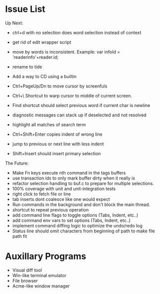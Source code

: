 # Issue List

Up Next:

* ctrl+d with no selection does word selection instead of context
* get rid of edit wrapper script
* move by words is inconsistent. Example:
    var infoId = 'readerinfo'+reader.id;
* rename to tide

* Add a way to CD using a builtin
* Ctrl+PageUp/Dn to move cursor by screenfuls
* Ctrl+\ Shortcut to warp cursor to middle of current screen.
* Find shortcut should select previous word if current char is newline
* diagnostic messages can stack up if deselected and not resolved
* highlight all matches of search term
* Ctrl+Shift+Enter copies indent of wrong line
* jump to previous or next line with less indent
* Shift+Insert should insert primary selection

The Future:

* Make Fn keys execute nth command in the tags buffers
* use transaction ids to only mark buffer dirty when it really is
* refactor selection handling to buf.c to prepare for multiple selections.
* 100% coverage with unit and unit-integration tests
* right click to fetch file or line
* tab inserts dont coalesce like one would expect
* Run commands in the background and don't block the main thread.
* shortcut to repeat previous operation
* add command line flags to toggle options (Tabs, Indent, etc..)
* add command env vars to set options (Tabs, Indent, etc..)
* implement command diffing logic to optimize the undo/redo log
* Status line should omit characters from beginning of path to make file path fit

# Auxillary Programs

* Visual diff tool
* Win-like terminal emulator
* File browser
* Acme-like window manager
